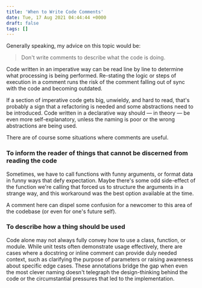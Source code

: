 ```yaml
---
title: 'When to Write Code Comments'
date: Tue, 17 Aug 2021 04:44:44 +0000
draft: false
tags: []
---
```


Generally speaking, my advice on this topic would be:

> Don't write comments to describe what the code is doing.

Code written in an imperative way can be read line by line to determine what processing is being performed. Re-stating the logic or steps of execution in a comment runs the risk of the comment falling out of sync with the code and becoming outdated.

If a section of imperative code gets big, unwieldy, and hard to read, that's probably a sign that a refactoring is needed and some abstractions need to be introduced. Code written in a declarative way should — in theory — be even more self-explanatory, unless the naming is poor or the wrong abstractions are being used.

There are of course some situations where comments are useful.

### To inform the reader of things that cannot be discerned from reading the code

Sometimes, we have to call functions with funny arguments, or format data in funny ways that defy expectation. Maybe there's some odd side-effect of the function we're calling that forced us to structure the arguments in a strange way, and this workaround was the best option available at the time.

A comment here can dispel some confusion for a newcomer to this area of the codebase (or even for one's future self).

### To describe how a thing should be used

Code alone may not always fully convey how to use a class, function, or module. While unit tests often demonstrate usage effectively, there are cases where a docstring or inline comment can provide duly needed context, such as clarifying the purpose of parameters or raising awareness about specific edge cases. These annotations bridge the gap when even the most clever naming doesn't telegraph the design-thinking behind the code or the circumstantial pressures that led to the implementation.